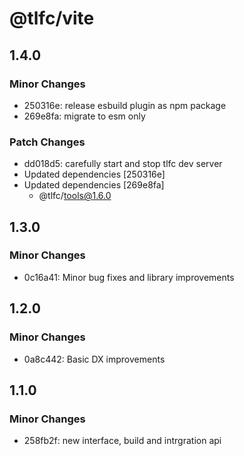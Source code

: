 # @tlfc/vite

## 1.4.0

### Minor Changes

- 250316e: release esbuild plugin as npm package
- 269e8fa: migrate to esm only

### Patch Changes

- dd018d5: carefully start and stop tlfc dev server
- Updated dependencies [250316e]
- Updated dependencies [269e8fa]
  - @tlfc/tools@1.6.0

## 1.3.0

### Minor Changes

- 0c16a41: Minor bug fixes and library improvements

## 1.2.0

### Minor Changes

- 0a8c442: Basic DX improvements

## 1.1.0

### Minor Changes

- 258fb2f: new interface, build and intrgration api

